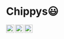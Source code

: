  # Chippys:smiley:


  
  
  <img align="left" alt="Chippys's Linkdein" width="22px" src="https://cdn.jsdelivr.net/npm/simple-icons@v3/icons/linkedin.svg" />

  <img align="left" alt="Chippys's Github" width="22px" src="https://cdn.jsdelivr.net/npm/simple-icons@v3/icons/github.svg" />

  <img align="left" alt="Chippys's Instagram" width="22px" src="https://cdn.jsdelivr.net/npm/simple-icons@v3/icons/instagram.svg" />



<br/>
<br/>
